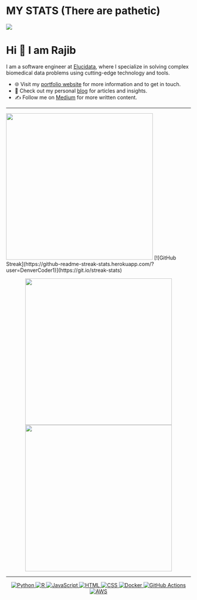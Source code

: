 # MY STATS (There are pathetic) 

![](http://github-profile-summary-cards.vercel.app/api/cards/profile-details?username=ahamedrajib1997&theme=algolia)


# Hi 👋 I am Rajib 
I am a software engineer at [Elucidata](https://elucidata.io/), where I specialize in solving complex biomedical data problems using cutting-edge technology and tools.

- 🌐 Visit my [portfolio website](https://pr2tik1.github.io/) for more information and to get in touch.
- 👋 Check out my personal [blog](https://pr2tik1.github.io/blog/) for articles and insights.
- ✍️ Follow me on [Medium](https://pr2tik1.medium.com/) for more written content.

---

<p>
<img src="https://github-readme-streak-stats.herokuapp.com/?user=DenverCoder1" width="400">
  [![GitHub Streak](https://github-readme-streak-stats.herokuapp.com/?user=DenverCoder1)](https://git.io/streak-stats)
</p>

<p align="center">
  <img src="https://github-readme-stats.vercel.app/api?username=pr2tik1&show_icons=true&theme=bear" width="400">
  <img src="https://github-readme-streak-stats.herokuapp.com?user=pr2tik1&theme=dark&hide_border=true" width="400">
</p>

---
<p align="center">
  <a href="https://www.python.org/" target="_blank">
    <img src="https://img.shields.io/badge/Python-%2314354C.svg?style=flat-square&logo=python&logoColor=white" alt="Python">
  </a>
  <a href="https://www.r-project.org/" target="_blank">
    <img src="https://img.shields.io/badge/R-%23276DC3.svg?style=flat-square&logo=R&logoColor=white" alt="R">
  </a>
  <a href="https://www.javascript.com/" target="_blank">
    <img src="https://img.shields.io/badge/JavaScript-%23F7DF1E.svg?style=flat-square&logo=javascript&logoColor=black" alt="JavaScript">
  </a>
  <a href="https://html.com/" target="_blank">
    <img src="https://img.shields.io/badge/HTML-%23E34F26.svg?style=flat-square&logo=html5&logoColor=white" alt="HTML">
  </a>
  <a href="https://www.w3.org/Style/CSS/Overview.en.html" target="_blank">
    <img src="https://img.shields.io/badge/CSS-%231572B6.svg?style=flat-square&logo=css3&logoColor=white" alt="CSS">
  </a>
  <a href="https://www.docker.com/" target="_blank">
    <img src="https://img.shields.io/badge/Docker-%232496ED.svg?style=flat-square&logo=docker&logoColor=white" alt="Docker">
  </a>
  <a href="https://github.com/features/actions" target="_blank">
    <img src="https://img.shields.io/badge/GitHub%20Actions-%232671E5.svg?style=flat-square&logo=github-actions&logoColor=white" alt="GitHub Actions">
  </a>
  <a href="https://aws.amazon.com/" target="_blank">
    <img src="https://img.shields.io/badge/AWS-%23FF9900.svg?style=flat-square&logo=amazon-aws&logoColor=white" alt="AWS">
  </a>
</p>

